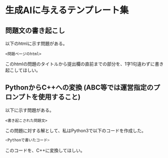 # 生成AIに与えるテンプレート集

## 問題文の書き起こし
以下のhtmlに示す問題がある。
```
<問題ページのhtml>
```
このhtmlの問題のタイトルから提出欄の直前までの部分を、1字1句違わずに書き起こしてほしい。

## PythonからC++への変換 (ABC等では運営指定のプロンプトを使用すること)
以下に示す問題がある。
```
<書き起こされた問題文>
```
この問題に対する解として、私はPython3で以下のコードを作成した。
```Python
<Pythonで書いたコード>
```
このコードを、C++に変換してほしい。